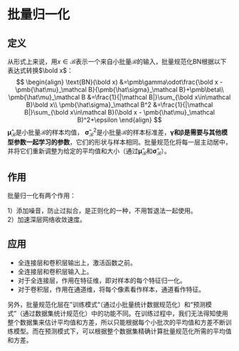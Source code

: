 # 批量归一化  

## 定义
从形式上来说，用$x\in \mathcal B$表示一个来自小批量$\mathcal B$的输入，批量规范化$\text{BN}$根据以下表达式转换$\bold x$：  
$$
\begin{align}
\text{BN}(\bold x) &=\pmb\gamma\odot\frac{\bold x - \pmb{\hat\mu}_\mathcal B}{\pmb{\hat\sigma}_\mathcal B}+\pmb\beta\\
\pmb{\hat\mu}_\mathcal B &=\frac{1}{|\mathcal B|}\sum_{\bold x\in\mathcal B}\bold x\\
\pmb{\hat\sigma}_\mathcal B^2 &=\frac{1}{|\mathcal B|}\sum_{\bold x\in\mathcal B}(\bold x - \pmb{\hat\mu}_\mathcal B)^2+\epsilon
\end{align}
$$
$\pmb{\hat\mu}_\mathcal B$是小批量$\mathcal B$的样本均值， $\pmb{\hat\sigma}_\mathcal B^2$是小批量$\mathcal B$的样本标准差，**$\pmb\gamma$和$\pmb\beta$是需要与其他模型参数一起学习的参数**，它们的形状与样本相同。批量规范化将每一层主动居中，并将它们重新调整为给定的平均值和大小（通过$\pmb{\hat\mu}_\mathcal B$和$\pmb{\hat\sigma}_\mathcal B$）。

## 作用
批量归一化有两个作用：  

1）添加噪音，防止过拟合，是正则化的一种，不用暂退法一起使用。  
2）加速深层网络收敛速度。  

## 应用  
- 全连接层和卷积层输出上，激活函数之前。  
- 全连接层和卷积层输入上。  
- 对于全连接层，作用在特征维，即对样本的每个特征归一化。  
- 对于卷积层，作用在通道维，将每个像素看作样本，通道看作特征。 

另外，批量规范化层在”训练模式“（通过小批量统计数据规范化）和“预测模式”（通过数据集统计规范化）中的功能不同。在训练过程中，我们无法得知使用整个数据集来估计平均值和方差，所以只能根据每个小批次的平均值和方差不断训练模型。而在预测模式下，可以根据整个数据集精确计算批量规范化所需的平均值和方差。